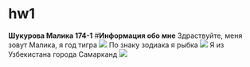 # hw1
**Шукурова Малика 174-1**
#**Информация обо мне**
Здраствуйте, меня зовут Малика, я год тигра ![](https://s1.1zoom.ru/big0/729/Tigers_Painting_Art_Head_White_Glance_533926_1280x954.jpg)
По знаку зодиака я рыбка ![](http://heaclub.ru/fevral-kakoj-znak-zodiaka-19-20-fevralya-kakoj-znak-zodiaka-vodolej-ili-ryby) 
Я из Узбекистана города Самарканд ![](https://www.youtube.com/watch?v=o5co6Rc3THY)  

